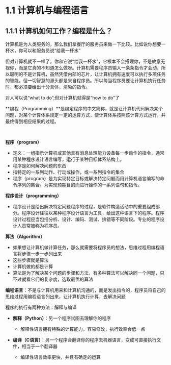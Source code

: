 # 1.1 计算机与编程语言

## 1.1.1 计算机如何工作？编程是什么？

计算机是为人类服务的，那么我们拿餐厅的服务员来做一下比较。比如说你想要一杯水，你可以和服务员说“给我一杯水”

但对计算机就不一样了，你和它说“给我一杯水”，它根本不会搭理你，不是故意无视你，而是它真的不知道怎么做呀。计算机需要程序员输入一条条指令才会动，所以聪明的不是计算机，虽然凭借内部的芯片，让计算机拥有速度可以执行多项任务的智能，但一切智慧的源头都是来自程序员。所以每当程序员要让计算机执行任务时，都必须要给出十分具体，清晰的指令。

对人可以说“what to do”;但对计算机就得是“how to do”了



**编程（Programming）**是编定程序的中文简称，就是让计算机代码解决某个问题，对某个计算体系规定一定的运算方式，使计算体系按照该计算方式运行，并最终得到相应结果的过程。

<br />

**程序（program）**

* 定义：一组指示计算机或其他具有消息处理能力设备每一步动作的指令，通常用某种程序设计语言编写，运行于某种目标体系结构上。
* 程序是如何解决问题的东西
* 指特定的一系列动作、行动或操作，或一系列指令的集合
* 程序（program）是为实现特定目标或解决特定问题而用计算机语言编写的命令序列的集合。为实现预期目的而进行操作的一系列语句和指令。



**程序设计（programming）**
* 程序设计是给出解决特定问题程序的过程，是软件构造活动中的重要组成部分。程序设计往往以某种程序设计语言为工具，给出这种语言下的程序。程序设计过程应当包括分析、设计、编码、测试、排错等不同阶段。专业的程序设计人员常被称为程序员。

  

**算法（Algorithm）**

* 如果想让计算机做计算任务，那么就需要将程序员的想法，思维过程用编程语言将步骤一步一步列出来
* 这些步骤就是算法
* 计算机做的都是计算
* 算法是为了解决某个问题的步骤和方法，有多种算法可以解决同一个问题，只不过就看它们的复杂度，选取最优的算法



**编程语言**：不是与计算机用来和计算机沟通的，而是发出指令的，程序员将自己的思维过程用编程语言列出来，让计算机执行计算，去解决问题



程序的执行有两种方法：解释与编译

* **解释（Python）**：另一个程序试图去理解你的程序

  * 解释性语言拥有特殊的计算能力，容易修改，执行效率会低一点

  

* **编译（C语言）**：另一个程序会翻译你的程序去机器语言，变成可直接执行文件，相当于一个翻译器

  * 编译性语言效率更快，并且有确定的运算
